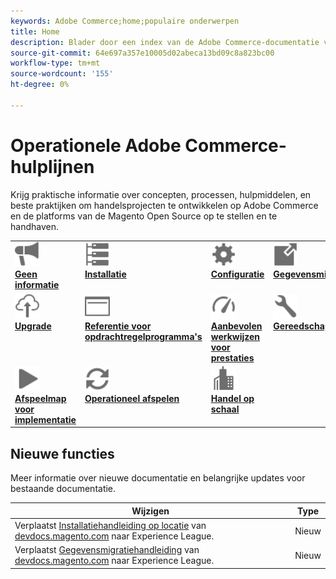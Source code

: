```yaml
---
keywords: Adobe Commerce;home;populaire onderwerpen
title: Home
description: Blader door een index van de Adobe Commerce-documentatie van het operationele product.
source-git-commit: 64e697a357e10005d02abeca13bd09c8a823bc00
workflow-type: tm+mt
source-wordcount: '155'
ht-degree: 0%

---
```



# Operationele Adobe Commerce-hulplijnen

Krijg praktische informatie over concepten, processen, hulpmiddelen, en beste praktijken om handelsprojecten te ontwikkelen op Adobe Commerce en de platforms van de Magento Open Source op te stellen en te handhaven.

<table>
<tr>
  <td valign="top">
    <a href="https://devdocs.magento.com/guides/v2.4/release-notes/bk-release-notes.html">
      <img alt="Geen informatie" src="../assets/icons/promote.svg" width="40" height="40"/>
    </a>
    <div>
      <a href="https://devdocs.magento.com/guides/v2.4/release-notes/bk-release-notes.html"><strong>Geen informatie</strong></a>
    </div>
  </td>
  <td valign="top">
    <a href="../installation/overview.md">
      <img alt="Installatie" src="../assets/icons/servers.svg" width="40" height="40"/>
    </a>
    <div>
      <a href="../installation/overview.md"><strong>Installatie</strong></a>
    </div>
  </td>
  <td valign="top">
    <a href="../configuration/overview.md">
      <img alt="Configuratie" src="../assets/icons/settings.svg" width="40" height="40"/>
    </a>
    <div>
      <a href="../configuration/overview.md"><strong>Configuratie</strong></a>
    </div>
  </td>
  <td valign="top">
    <a href="../tools/data-migration-tool/how-migration-works.md">
      <img alt="Gegevensmigratie" src="../assets/icons/move-to.svg" width="40" height="40"/>
    </a>
    <div>
      <a href="../tools/data-migration-tool/how-migration-works.md"><strong>Gegevensmigratie</strong></a>
    </div>
  </td>
</tr>
<tr>
  <td valign="top">
    <a href="../upgrade/overview.md">
      <img alt="Upgrade" src="../assets/icons/upload-cloud.svg" width="40" height="40"/>
    </a>
    <div>
      <a href="../upgrade/overview.md"><strong>Upgrade</strong></a>
    </div>
  </td>
  <td valign="top">
    <a href="https://devdocs.magento.com/guides/v2.4/reference/cli/magento.html">
       <img alt="Verwijzing naar opdrachtregelprogramma's" src="../assets/icons/page-rule.svg" width="40" height="40"/>
    </a>
    <div>
      <a href="https://devdocs.magento.com/guides/v2.4/reference/cli/magento.html"><strong>Referentie voor opdrachtregelprogramma's</strong></a>
    </div>
  </td>
  <td valign="top">
    <a href="../performance/overview.md">
       <img alt="Prestaties" src="../assets/icons/gauge.svg" width="40" height="40"/>
    </a>
    <div>
      <a href="../performance/overview.md"><strong>Aanbevolen werkwijzen voor prestaties</strong></a>
    </div>
  </td>
  <td valign="top">
    <a href="../tools/overview.md">
       <img alt="Gereedschappen" src="../assets/icons/wrench.svg" width="40" height="40"/>
    </a>
    <div>
      <a href="../tools/overview.md"><strong>Gereedschappen</strong></a>
    </div>
  </td>
</tr>
<tr>
  <td valign="top">
    <a href="../implementation-playbook/overview.md">
      <img alt="Implementatie" src="../assets/icons/play.svg" width="40" height="40"/>
    </a>
    <div>
      <a href="../implementation-playbook/overview.md"><strong>Afspeelmap voor implementatie</strong></a>
    </div>
  </td>
  <td valign="top">
    <a href="../operational-playbook/overview.md">
       <img alt="Bewerkingen" src="../assets/icons/refresh.svg" width="40" height="40"/>
    </a>
    <div>
      <a href="../operational-playbook/overview.md"><strong>Operationeel afspelen</strong></a>
    </div>
  </td>
  <td valign="top">
    <a href="../operational-playbook/overview.md">
       <img alt="Enterprise" src="../assets/icons/enterprise.svg" width="40" height="40"/>
    </a>
    <div>
      <a href="../commerce-at-scale/overview.md"><strong>Handel op schaal</strong></a>
    </div>
  </td>
</tr>
</table>

## Nieuwe functies

Meer informatie over nieuwe documentatie en belangrijke updates voor bestaande documentatie.

| Wijzigen | Type |
|----------------------------------------------------------------------------------------------------------------------------------------|--------------|
| Verplaatst [Installatiehandleiding op locatie](../installation/overview.md) van [devdocs.magento.com](https://devdocs.magento.com/guides/v2.4/install-gde/install-flow-diagram.html) naar Experience League. | Nieuw |
| Verplaatst [Gegevensmigratiehandleiding](../tools/data-migration-tool/how-migration-works.md) van [devdocs.magento.com](https://devdocs.magento.com/guides/v2.4/migration/bk-migration-guide.html) naar Experience League. | Nieuw |
